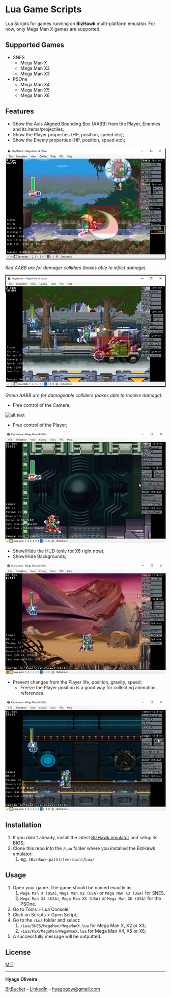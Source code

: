 
# Lua Game Scripts

Lua Scripts for games running on **BizHawk** multi-platform emulator. For now, only Mega Man X games are supported.

## Supported Games

- SNES
    - Mega Man X
    - Mega Man X2
    - Mega Man X3
- PSOne
    - Mega Man X4
    - Mega Man X5
    - Mega Man X6

## Features

- Show the Axis Aligned Bounding Box (AABB) from the Player, Enemies and its items/projectiles;
- Show the Player properties (HP, position, speed etc);
- Show the Enemy properties (HP, position, speed etc);

![alt text](/~Doc/mmx4-aabb-zero.png)

*Red AABB are for damager colliders (boxes able to inflict damage).*

![alt text](/~Doc/mmx5-aabb-x.png)

*Green AABB are for damageable colliders (boxes able to receive damage).*

- Free control of the Camera;

![alt text](/~Doc/mmx4-control-camera.gif)

- Free control of the Player;

![alt text](/~Doc/mmx4-control-player.gif)

- Show/Hide the HUD (only for X6 right now);
- Show/Hide Backgrounds;

![alt text](/~Doc/mmx6-backgrounds.gif)

- Prevent changes from the Player life, position, gravity, speed;
    - Freeze the Player position is a good way for collecting animation references.
    
![alt text](/~Doc/mmx5-freeze-player-position.gif)


## Installation

1. If you didn't already, install the latest [BizHawk emulator](https://github.com/TASVideos/BizHawk#installing) and setup its BIOS;
2. Clone this repo into the `/Lua` folder where you installed the BizHawk emulator:
    1. eg. `[BizHawk-path]/[version]/Lua/`

## Usage

1. Open your game. The game should be named exactly as:
    1. `Mega Man X (USA)`, `Mega Man X2 (USA)` or `Mega Man X3 (USA)` for SNES.
    2. `Mega Man X4 (USA)`, `Mega Man X5 (USA)` or `Mega Man X6 (USA)` for the PSOne.
2. Go to Tools > Lua Console;
3. Click on Scripts > Open Script;
4. Go to the `/Lua` folder and select:
    1. `/Lua/SNES/MegaMan/MegaManX.lua` for Mega Man X, X2 or X3;
    2. `/Lua/PSX/MegaMan/MegaManX.lua` for Mega Man X4, X5 or X6;
5. A successfully message will be outputted.

## License
[MIT](https://choosealicense.com/licenses/mit/)

---

**Hyago Oliveira**

[BitBucket](https://bitbucket.org/HyagoGow/) -
[LinkedIn](https://www.linkedin.com/in/hyago-oliveira/) -
<hyagogow@gmail.com>